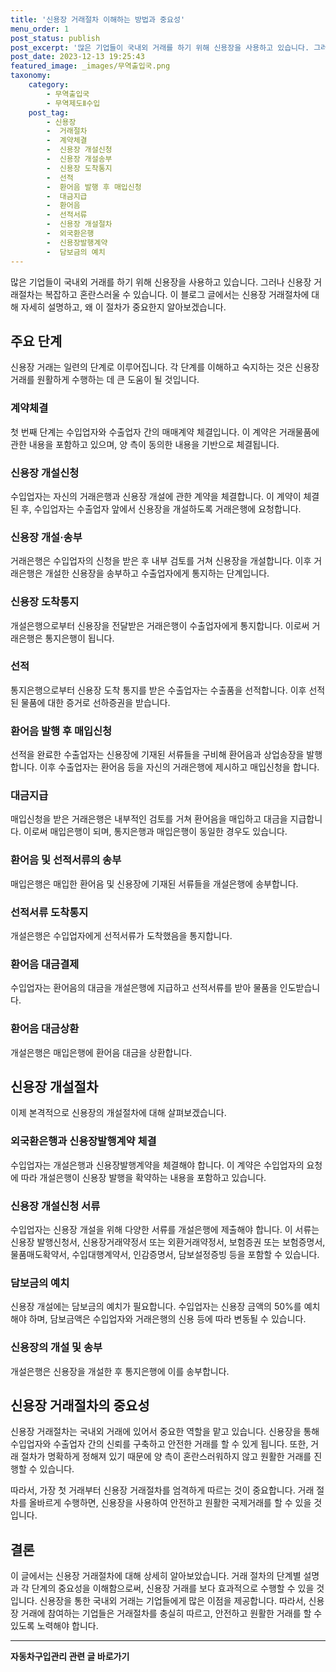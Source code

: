 ```yaml
---
title: '신용장 거래절차 이해하는 방법과 중요성'
menu_order: 1
post_status: publish
post_excerpt: '많은 기업들이 국내외 거래를 하기 위해 신용장을 사용하고 있습니다. 그러나 신용장 거래절차는 복잡하고 혼란스러울 수 있습니다. 이 블로그 글에서는 신용장 거래절차에 대해 자세히 설명하고, 왜 이 절차가 중요한지 알아보겠습니다.'
post_date: 2023-12-13 19:25:43
featured_image: _images/무역출입국.png
taxonomy:
    category:
        - 무역출입국
        - 무역제도Ⅱ수입
    post_tag:
        - 신용장
        -  거래절차
        -  계약체결
        -  신용장 개설신청
        -  신용장 개설송부
        -  신용장 도착통지
        -  선적
        -  환어음 발행 후 매입신청
        -  대금지급
        -  환어음
        -  선적서류
        -  신용장 개설절차
        -  외국환은행
        -  신용장발행계약
        -  담보금의 예치
---
```



많은 기업들이 국내외 거래를 하기 위해 신용장을 사용하고 있습니다. 그러나 신용장 거래절차는 복잡하고 혼란스러울 수 있습니다. 이 블로그 글에서는 신용장 거래절차에 대해 자세히 설명하고, 왜 이 절차가 중요한지 알아보겠습니다.

## 주요 단계

신용장 거래는 일련의 단계로 이루어집니다. 각 단계를 이해하고 숙지하는 것은 신용장 거래를 원활하게 수행하는 데 큰 도움이 될 것입니다.

### 계약체결

첫 번째 단계는 수입업자와 수출업자 간의 매매계약 체결입니다. 이 계약은 거래물품에 관한 내용을 포함하고 있으며, 양 측이 동의한 내용을 기반으로 체결됩니다.

### 신용장 개설신청

수입업자는 자신의 거래은행과 신용장 개설에 관한 계약을 체결합니다. 이 계약이 체결된 후, 수입업자는 수출업자 앞에서 신용장을 개설하도록 거래은행에 요청합니다.

### 신용장 개설·송부

거래은행은 수입업자의 신청을 받은 후 내부 검토를 거쳐 신용장을 개설합니다. 이후 거래은행은 개설한 신용장을 송부하고 수출업자에게 통지하는 단계입니다.

### 신용장 도착통지

개설은행으로부터 신용장을 전달받은 거래은행이 수출업자에게 통지합니다. 이로써 거래은행은 통지은행이 됩니다.

### 선적

통지은행으로부터 신용장 도착 통지를 받은 수출업자는 수출품을 선적합니다. 이후 선적된 물품에 대한 증거로 선하증권을 받습니다.

### 환어음 발행 후 매입신청

선적을 완료한 수출업자는 신용장에 기재된 서류들을 구비해 환어음과 상업송장을 발행합니다. 이후 수출업자는 환어음 등을 자신의 거래은행에 제시하고 매입신청을 합니다.

### 대금지급

매입신청을 받은 거래은행은 내부적인 검토를 거쳐 환어음을 매입하고 대금을 지급합니다. 이로써 매입은행이 되며, 통지은행과 매입은행이 동일한 경우도 있습니다.

### 환어음 및 선적서류의 송부

매입은행은 매입한 환어음 및 신용장에 기재된 서류들을 개설은행에 송부합니다.

### 선적서류 도착통지

개설은행은 수입업자에게 선적서류가 도착했음을 통지합니다.

### 환어음 대금결제

수입업자는 환어음의 대금을 개설은행에 지급하고 선적서류를 받아 물품을 인도받습니다.

### 환어음 대금상환

개설은행은 매입은행에 환어음 대금을 상환합니다.

## 신용장 개설절차

이제 본격적으로 신용장의 개설절차에 대해 살펴보겠습니다.

### 외국환은행과 신용장발행계약 체결

수입업자는 개설은행과 신용장발행계약을 체결해야 합니다. 이 계약은 수입업자의 요청에 따라 개설은행이 신용장 발행을 확약하는 내용을 포함하고 있습니다.

### 신용장 개설신청 서류

수입업자는 신용장 개설을 위해 다양한 서류를 개설은행에 제출해야 합니다. 이 서류는 신용장 발행신청서, 신용장거래약정서 또는 외환거래약정서, 보험증권 또는 보험증명서, 물품매도확약서, 수입대행계약서, 인감증명서, 담보설정증빙 등을 포함할 수 있습니다.

### 담보금의 예치

신용장 개설에는 담보금의 예치가 필요합니다. 수입업자는 신용장 금액의 50%를 예치해야 하며, 담보금액은 수입업자와 거래은행의 신용 등에 따라 변동될 수 있습니다.

### 신용장의 개설 및 송부

개설은행은 신용장을 개설한 후 통지은행에 이를 송부합니다.

## 신용장 거래절차의 중요성

신용장 거래절차는 국내외 거래에 있어서 중요한 역할을 맡고 있습니다. 신용장을 통해 수입업자와 수출업자 간의 신뢰를 구축하고 안전한 거래를 할 수 있게 됩니다. 또한, 거래 절차가 명확하게 정해져 있기 때문에 양 측이 혼란스러워하지 않고 원활한 거래를 진행할 수 있습니다.

따라서, 가장 첫 거래부터 신용장 거래절차를 엄격하게 따르는 것이 중요합니다. 거래 절차를 올바르게 수행하면, 신용장을 사용하여 안전하고 원활한 국제거래를 할 수 있을 것입니다.

## 결론

이 글에서는 신용장 거래절차에 대해 상세히 알아보았습니다. 거래 절차의 단계별 설명과 각 단계의 중요성을 이해함으로써, 신용장 거래를 보다 효과적으로 수행할 수 있을 것입니다. 신용장을 통한 국내외 거래는 기업들에게 많은 이점을 제공합니다. 따라서, 신용장 거래에 참여하는 기업들은 거래절차를 충실히 따르고, 안전하고 원활한 거래를 할 수 있도록 노력해야 합니다.
<!-- wp:separator -->
<hr class="wp-block-separator has-alpha-channel-opacity"/>
<!-- /wp:separator -->

<!-- wp:group {"backgroundColor":"base","layout":{"type":"constrained"}} -->
<div class="wp-block-group has-base-background-color has-background"><!-- wp:paragraph {"align":"center","fontSize":"medium"} -->
<p class="has-text-align-center has-large-font-size"><strong>자동차구입관리 관련 글 바로가기</strong></p>
<!-- /wp:paragraph -->


<!-- wp:latest-posts
{"categories":[{"id":3655,"count":19,"description":"","link":"https://uknowlaw.com/category/%ec%9e%90%eb%8f%99%ec%b0%a8%ea%b5%ac%ec%9e%85%ea%b4%80%eb%a6%ac/","name":"자동차구입관리","slug":"자동차구입관리","taxonomy":"category","parent":0,"meta":[],"_links":{"self":[{"href":"https://uknowlaw.com/wp-json/wp/v2/categories/3655"}],"collection":[{"href":"https://uknowlaw.com/wp-json/wp/v2/categories"}],"about":[{"href":"https://uknowlaw.com/wp-json/wp/v2/taxonomies/category"}],"wp:post_type":[{"href":"https://uknowlaw.com/wp-json/wp/v2/posts?categories=3655"}],"curies":[{"name":"wp","href":"https://api.w.org/{rel}","templated":true}]}}],"postsToShow":100,"excerptLength":28,"postLayout":"grid","columns":2,"featuredImageAlign":"left","featuredImageSizeSlug":"large","fontSize":"small"} /--></div>
<!-- /wp:group -->